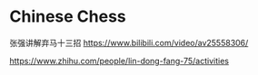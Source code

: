 
# Chinese Chess

张强讲解弃马十三招 https://www.bilibili.com/video/av25558306/

https://www.zhihu.com/people/lin-dong-fang-75/activities
